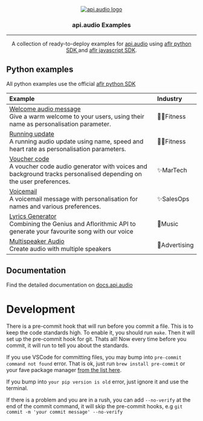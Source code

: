 <p align="center">
<a href="https://www.api.audio/" rel="noopener">
 <img src="https://d9hhrg4mnvzow.cloudfront.net/www.api.audio/ddeb49ef-logo-api-audio-isolines_10au02y000000000000028.png" alt="api.audio logo"></a>
</p>

<h3 align="center">api.audio Examples</h3>

---

<p align="center"> A collection of ready-to-deploy examples for <a href="https://www.api.audio/" rel="noopener">api.audio</a> using <a href="https://github.com/aflorithmic/aflr_python" rel="noopener"> aflr python SDK </a> and <a href="https://github.com/aflorithmic/aflr_npm" rel="noopener">aflr javascript SDK</a>.
    <br> 
</p>

## Python examples

All python examples use the official <a href="https://github.com/aflorithmic/aflr_python" rel="noopener"> aflr python SDK </a>

| Example                                                                                                                                                                                                         | Industry      |
| :-------------------------------------------------------------------------------------------------------------------------------------------------------------------------------------------------------------- | :------------ |
| [Welcome audio message](https://github.com/aflorithmic/examples/blob/main/python/welcome.py) <br/> Give a warm welcome to your users, using their name as personalisation parameter.                            | 🏃‍♂️Fitness     |
| [Running update](https://github.com/aflorithmic/examples/blob/main/python/running_update.py) <br/> A running audio update using name, speed and heart rate as personalisation parameters.                       | 🏃‍♂️Fitness     |
| [Voucher code](https://github.com/aflorithmic/examples/blob/main/python/voucher_code.py) <br/> A voucher code audio generator with voices and background tracks personalised depending on the user preferences. | ✨MarTech     |
| [Voicemail](https://github.com/aflorithmic/examples/blob/main/python/voicemail.py) <br/> A voicemail message with personalisation for names and various preferences.                                            | ✨SalesOps    |
| [Lyrics Generator](https://github.com/aflorithmic/examples/blob/main/python/genuis_and_aflr_api.py) <br/> Combining the Genius and Aflorithmic API to generate your favourite song with our voice               | 🎵Music       |
| [Multispeaker Audio](https://github.com/aflorithmic/examples/blob/main/python/multispeaker.py) <br/> Create audio with multiple speakers                                                                        | 🎵Advertising |

## Documentation

Find the detailed documentation on [docs.api.audio](https://docs.api.audio)

# Development

There is a pre-commit hook that will run before you commit a file. This is to keep the code standards high. To enable it, you should run `make`. Then it will set up the pre-commit hook for git. Thats all! Now every time before you commit, it will run to tell you about the standards.

If you use VSCode for committing files, you may bump into `pre-commit command not found` error. That is ok, just run `brew install pre-commit` or your fave package manager [from the list here](https://pre-commit.com/#installation).

If you bump into `your pip version is old` error, just ignore it and use the terminal.

If there is a problem and you are in a rush, you can add `--no-verify` at the end of the commit command, it will skip the pre-commit hooks, e.g `git commit -m 'your commit message' --no-verify`
